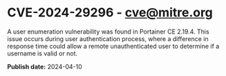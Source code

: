 # CVE-2024-29296 - cve@mitre.org

A user enumeration vulnerability was found in Portainer CE 2.19.4. This issue occurs during user authentication process, where a difference in response time could allow a remote unauthenticated user to determine if a username is valid or not.

**Publish date:** 2024-04-10
